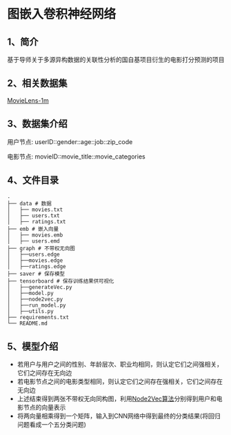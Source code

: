 # 图嵌入卷积神经网络

## 1、简介
基于导师关于多源异构数据的关联性分析的国自基项目衍生的电影打分预测的项目
## 2、相关数据集
[MovieLens-1m][1]
## 3、数据集介绍
用户节点: userID::gender::age::job::zip_code

电影节点: movieID::movie_title::movie_categories
## 4、文件目录
```shell
.
├── data # 数据
│   ├── movies.txt 
│   ├── users.txt 
│   ├── ratings.txt 
├── emb # 嵌入向量
│   ├── movies.emb 
│   ├── users.emd
├── graph # 不带权无向图
│   ├──users.edge 
│   ├──movies.edge 
│   ├──ratings.edge 
├── saver # 保存模型
├── tensorboard # 保存训练结果供可视化
│   ├──generateVec.py
│   ├──model.py
│   ├──node2vec.py
│   ├──run_model.py
│   ├──utils.py
├── requirements.txt
└── README.md
```
## 5、模型介绍
* 若用户与用户之间的性别、年龄层次、职业均相同，则认定它们之间强相关，它们之间存在无向边
* 若电影节点之间的电影类型相同，则认定它们之间存在强相关，它们之间存在无向边
* 上述结束得到两张不带权无向同构图，利用[Node2Vec算法][2]分别得到用户和电影节点的向量表示
* 将两向量相乘得到一个矩阵，输入到CNN网络中得到最终的分类结果(将回归问题看成一个五分类问题)


[1]: https://grouplens.org/datasets/movielens/1m/
[2]: https://github.com/eliorc/node2vec
